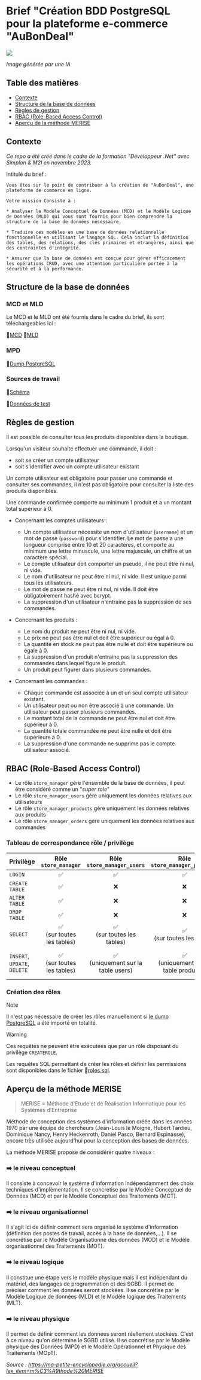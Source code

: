 # Brief "Création BDD PostgreSQL pour la plateforme e-commerce "AuBonDeal"

<img src="./resources/banner.png">

_Image générée par une IA_

## Table des matières

<ul>
    <li><a href="#contexte">Contexte</a></li>
    <li><a href="#structure-de-la-base-de-données">Structure de la base de données</a></li>
    <li><a href="#règles-de-gestion">Règles de gestion</a></li>
    <li><a href="#rbac-role-based-access-control">RBAC (Role-Based Access Control)</a></li>
    <li><a href="#aperçu-de-la-méthode-merise">Aperçu de la méthode MERISE</a></li>
</ul>

## Contexte

_Ce repo a été créé dans le cadre de la formation "Développeur .Net" avec Simplon & M2I en novembre 2023._

Intitulé du brief :

```
Vous êtes sur le point de contribuer à la création de "AuBonDeal", une plateforme de commerce en ligne.

Votre mission Consiste à :

* Analyser le Modèle Conceptuel de Données (MCD) et le Modèle Logique de Données (MLD) qui vous sont fournis pour bien comprendre la structure de la base de données nécessaire.

* Traduire ces modèles en une base de données relationnelle fonctionnelle en utilisant le langage SQL. Cela inclut la définition des tables, des relations, des clés primaires et étrangères, ainsi que des contraintes d'intégrité.

* Assurer que la base de données est conçue pour gérer efficacement les opérations CRUD, avec une attention particulière portée à la sécurité et à la performance.
```

## Structure de la base de données

### MCD et MLD

Le MCD et le MLD ont été fournis dans le cadre du brief, ils sont téléchargeables ici : 

📄[MCD](./resources/mcd.png) 📄[MLD](./resources/mld.png)

### MPD

📄[Dump PostgreSQL](./dump.sql)

### Sources de travail

📄[Schéma](./sources/schema.sql)

📄[Données de test](./tests/data.sql)

## Règles de gestion

Il est possible de consulter tous les produits disponibles dans la boutique.

Lorsqu'un visiteur souhaite effectuer une commande, il doit :
* soit se créer un compte utilisateur
* soit s'identifier avec un compte utilisateur existant

Un compte utilisateur est obligatoire pour passer une commande et consulter ses commandes, il n'est pas obligatoire pour consulter la liste des produits disponibles.

Une commande confirmée comporte au minimum 1 produit et a un montant total supérieur à 0.

* Concernant les comptes utilisateurs :
    * Un compte utilisateur nécessite un nom d'utilisateur (``username``) et un mot de passe (``password``) pour s'identifier.
    Le mot de passe a une longueur comprise entre 10 et 20 caractères, et comporte au minimum une lettre minuscule, une lettre majuscule, un chiffre et un caractère spécial.
    * Le compte utilisateur doit comporter un pseudo, il ne peut être ni nul, ni vide.
    * Le nom d'utilisateur ne peut être ni nul, ni vide. Il est unique parmi tous les utilisateurs.
    * Le mot de passe ne peut être ni nul, ni vide. Il doit être obligatoirement hashé avec bcrypt.
    * La suppression d'un utilisateur n'entraine pas la suppression de ses commandes.

* Concernant les produits :
    * Le nom du produit ne peut être ni nul, ni vide.
    * Le prix ne peut pas être nul et doit être supérieur ou égal à 0.
    * La quantité en stock ne peut pas être nulle et doit être supérieure ou égale à 0.
    * La suppression d'un produit n'entraine pas la suppression des commandes dans lequel figure le produit.
    * Un produit peut figurer dans plusieurs commandes.

* Concernant les commandes :
    * Chaque commande est associée à un et un seul compte utilisateur existant.
    * Un utilisateur peut ou non être associé à une commande. Un utilisateur peut passer plusieurs commandes.
    * Le montant total de la commande ne peut être nul et doit être supérieur à 0.
    * La quantité totale commandée ne peut être nulle et doit être supérieure à 0.
    * La suppression d'une commande ne supprime pas le compte utilisateur associé.

## RBAC (Role-Based Access Control)

* Le rôle ``store_manager`` gère l'ensemble de la base de données, il peut être considéré comme un "_super role_"
* Le rôle ``store_manager_users`` gère uniquement les données relatives aux utilisateurs
* Le rôle ``store_manager_products`` gère uniquement les données relatives aux produits
* Le rôle ``store_manager_orders`` gère uniquement les données relatives aux commandes

### Tableau de correspondance rôle / privilège

| Privilège | Rôle ``store_manager`` | Rôle ``store_manager_users`` | Rôle ``store_manager_products`` | Rôle ``store_manager_orders`` |
|---|:---:|:---:|:---:|:---:|
| ``LOGIN`` | ✅ | ✅ | ✅ | ✅ |
| ``CREATE TABLE`` | ✅ | ❌ | ❌ | ❌ |
| ``ALTER TABLE`` | ✅ | ❌ | ❌ | ❌ |
| ``DROP TABLE`` | ✅ | ❌ | ❌ | ❌ |
| ``SELECT`` | ✅<br>(sur toutes les tables) | ✅<br>(sur toutes les tables) | ✅<br>(sur toutes les tables) | ✅<br>(sur toutes les tables) |
| ``INSERT``, ``UPDATE``, ``DELETE`` | ✅<br>(sur toutes les tables) | ✅<br>(uniquement sur la table users) | ✅<br>(uniquement sur la table products) | ✅<br>(uniquement sur les tables orders et products_orders)

### Création des rôles

> [!NOTE]
> Il n'est pas nécessaire de créer les rôles manuellement si [le dump PostgreSQL](./dump.sql) a été importé en totalité.

> [!WARNING]
> Ces requêtes ne peuvent être exécutées que par un rôle disposant du privilège ``CREATEROLE``.

Les requêtes SQL permettant de créer les rôles et définir les permissions sont disponibles dans le fichier 📄[roles.sql](./sources/roles.sql).

## Aperçu de la méthode MERISE

> MERISE = Méthode d'Etude et de Réalisation Informatique pour les Systèmes d'Entreprise

Méthode de conception des systèmes d'information créée dans les années 1970 par une équipe de chercheurs (Jean-Louis le Moigne, Hubert Tardieu, Dominique Nancy, Henry Heckenroth, Daniel Pasco, Bernard Espinasse), encore très utilisée aujourd'hui pour la conception des bases de données.

La méthode MERISE propose de considérer quatre niveaux :

### ➡️ le niveau conceptuel
Il consiste à concevoir le système d'information indépendamment des choix techniques d'implémentation. Il se concrétise par le Modèle Conceptuel de Données (MCD) et par le Modèle Conceptuel des Traitements (MCT).

### ➡️ le niveau organisationnel
Il s'agit ici de définir comment sera organisé le système d'information (définition des postes de travail, accès à la base de données,...). Il se concrétise par le Modèle Organisationne des données (MOD) et le Modèle organisationnel des Traitements (MOT).

### ➡️ le niveau logique
Il constitue une étape vers le modèle physique mais il est indépendant du matériel, des langages de programmation et des SGBD. Il permet de préciser comment les données seront stockées. Il se concrétise par le Modèle Logique de données (MLD) et le Modèle logique des Traitements (MLT).

### ➡️ le niveau physique
Il permet de définir comment les données seront réellement stockées. C'est à ce niveau qu'on détermine le SGBD utilisé. Il se concrétise par le Modèle physique des Données (MPD) et le Modèle Opérationnel et Physique des Traitements (MOpT).

_Source : https://ma-petite-encyclopedie.org/accueil?lex_item=m%C3%A9thode%20MERISE_